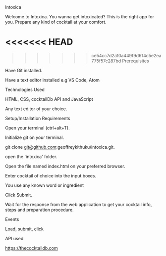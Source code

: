 Intoxica

Welcome to Intoxica. You wanna get intoxicated? This is the right app for you. Prepare any kind of cocktail at your comfort.

# <<<<<<< HEAD

> > > > > > > ce54cc7d2a10a449f9d614c5e2ea775f57c287bd
> > > > > > > Prerequisites

Have Git installed.

Have a text editor installed e.g VS Code, Atom

Technologies Used

HTML, CSS, cocktailDb API and JavaScript

Any text editor of your choice.

Setup/Installation Requirements

Open your terminal (ctrl+alt+T).

Initialize git on your terminal.

git clone git@github.com:geoffreykithuku/intoxica.git.

open the 'intoxica' folder.

Open the file named index.html on your preferred browser.

Enter cocktail of choice into the input boxes.

You use any known word or ingredient

Click Submit.

Wait for the response from the web application to get your cocktail info, steps and preparation procedure.

Events

Load, submit, click

API used

https://thecocktaildb.com
